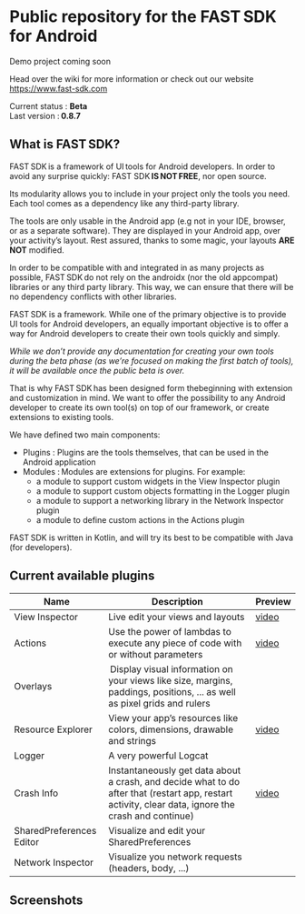 # Public repository for the FAST SDK for Android

Demo project coming soon

Head over the wiki for more information or check out our website https://www.fast-sdk.com

Current status : **Beta**  
Last version : **0.8.7**

## What is FAST SDK?
FAST SDK is a framework of UI tools for Android developers. In order to avoid any surprise quickly: FAST SDK **IS NOT FREE**, nor open source.

Its modularity allows you to include in your project only the tools you need. Each tool comes as a dependency like any third-party library.

The tools are only usable in the Android app (e.g not in your IDE, browser, or as a separate software). They are displayed in your Android app, over your activity’s layout. Rest assured, thanks to some magic, your layouts **ARE NOT** modified.

In order to be compatible with and integrated in as many projects as possible, FAST SDK do not rely on the androidx (nor the old appcompat) libraries or any third party library. This way, we can ensure that there will be no dependency conflicts with other libraries.

FAST SDK is a framework. While one of the primary objective is to provide UI tools for Android developers, an equally important objective is to offer a way for Android developers to create their own tools quickly and simply.

*While we don’t provide any documentation for creating your own tools during the beta phase (as we’re focused on making the first batch of tools), it will be available once the public beta is over.*

That is why FAST SDK has been designed form thebeginning with extension and customization in mind. We want to offer the possibility to any Android developer to create its own tool(s) on top of our framework, or create extensions to existing tools.

We have defined two main components:
* Plugins : Plugins are the tools themselves, that can be used in the Android application
* Modules : Modules are extensions for plugins. For example:
  * a module to support custom widgets in the View Inspector plugin
  * a module to support custom objects formatting in the Logger plugin
  * a module to support a networking library in the Network Inspector plugin
  * a module to define custom actions in the Actions plugin

FAST SDK is written in Kotlin, and will try its best to be compatible with Java (for developers).


## Current available plugins
Name | Description | Preview
---- | ----------- | -------
View Inspector | Live edit your views and layouts | [video](https://www.youtube.com/watch?v=urumZQpa83I)
Actions |Use the power of lambdas to execute any piece of code with or without parameters | [video](https://www.youtube.com/watch?v=F962GEgVUOY)
Overlays | Display visual information on your views like size, margins, paddings, positions, ... as well as pixel grids and rulers
Resource Explorer | View your app’s resources like colors, dimensions, drawable and strings | [video](https://www.youtube.com/watch?v=8geHl8vYMFM)
Logger | A very powerful Logcat
Crash Info | Instantaneously get data about a crash, and decide what to do after that (restart app, restart activity, clear data, ignore the crash and continue) | [video](https://www.youtube.com/watch?v=zYuKsefqR7U)
SharedPreferences Editor | Visualize and edit your SharedPreferences
Network Inspector | Visualize you network requests (headers, body, ...)

## Screenshots

